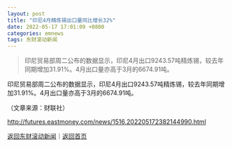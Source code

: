 ```yaml
---
layout: post
title: "印尼4月精炼锡出口量同比增长32%"
date: 2022-05-17 17:01:09 +0800
categories: emnews
tags: 东财滚动新闻
---
```

> 印尼贸易部周二公布的数据显示，印尼4月出口9243.57吨精炼锡，较去年同期增加31.91%。4月出口量亦高于3月的6674.91吨。

<p>印尼贸易部周二公布的数据显示，印尼4月出口9243.57吨精炼锡，较去年同期增加31.91%。4月出口量亦高于3月的6674.91吨。</p><p class="em_media">（文章来源：财联社）</p>

<http://futures.eastmoney.com/news/1516,202205172382144990.html>

[返回东财滚动新闻](//finews.withounder.com/emnews/)｜[返回首页](//finews.withounder.com/)